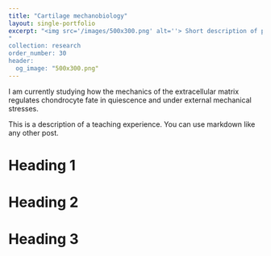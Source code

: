```yaml
---
title: "Cartilage mechanobiology"
layout: single-portfolio
excerpt: "<img src='/images/500x300.png' alt=''> Short description of portfolio item number 1"
"
collection: research
order_number: 30
header:
  og_image: "500x300.png"
---
```


I am currently studying how the mechanics of the extracellular matrix regulates chondrocyte fate in quiescence and under external mechanical stresses. 

This is a description of a teaching experience. You can use markdown like any other post.

Heading 1
======

Heading 2
======

Heading 3
======

